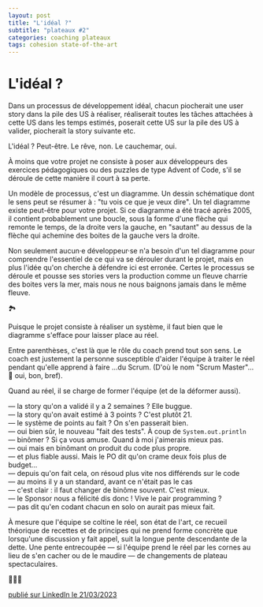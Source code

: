 ```yaml
---
layout: post
title: "L'idéal ?"
subtitle: "plateaux #2"
categories: coaching plateaux
tags: cohesion state-of-the-art
---
```

# L'idéal ?

Dans un processus de développement idéal, chacun piocherait une user story dans la pile des US à réaliser, réaliserait toutes les tâches attachées à cette US dans les temps estimés, poserait cette US sur la pile des US à valider, piocherait la story suivante etc.

L'idéal ? Peut-être. Le rêve, non. Le cauchemar, oui. 
<!--more-->

À moins que votre projet ne consiste à poser aux développeurs des exercices pédagogiques ou des puzzles de type Advent of Code, s'il se déroule de cette manière il court à sa perte.

Un modèle de processus, c'est un diagramme. Un dessin schématique dont le sens peut se résumer à : "tu vois ce que je veux dire". Un tel diagramme existe peut-être pour votre projet. Si ce diagramme a été tracé après 2005, il contient probablement une boucle, sous la forme d'une flèche qui remonte le temps, de la droite vers la gauche, en "sautant" au dessus de la flèche qui achemine des boites de la gauche vers la droite. 

Non seulement aucun·e développeur·se n'a besoin d'un tel diagramme pour comprendre l'essentiel de ce qui va se dérouler durant le projet, mais en plus l'idée qu'on cherche à défendre ici est erronée. Certes le processus se déroule et pousse ses stories vers la production comme un fleuve charrie des boites vers la mer, mais nous ne nous baignons jamais dans le même fleuve.

🏞

Puisque le projet consiste à réaliser un système, il faut bien que le diagramme s'efface pour laisser place au réel. 

Entre parenthèses, c'est là que le rôle du coach prend tout son sens. Le coach est justement la personne susceptible d'aider l'équipe à traiter le réel pendant qu'elle apprend à faire …du Scrum. (D'où le nom "Scrum Master"… 🤔 oui, bon, bref).

Quand au réel, il se charge de former l'équipe (et de la déformer aussi).

— la story qu'on a validé il y a 2 semaines ? Elle buggue.\
— la story qu'on avait estimé à 3 points ? C'est plutôt 21.\
— le système de points au fait ? On s'en passerait bien.\
— oui bien sûr, le nouveau "fait des tests". À coup de `System.out.println`\
— binômer ? Si ça vous amuse. Quand à moi j'aimerais mieux pas.\
— oui mais en binômant on produit du code plus propre.\
— et plus fiable aussi. Mais le PO dit qu'on crame deux fois plus de budget…\
— depuis qu'on fait cela, on résoud plus vite nos différends sur le code\
— au moins il y a un standard, avant ce n'était pas le cas\
— c'est clair : il faut changer de binôme souvent. C'est mieux.\
— le Sponsor nous a félicité dis donc ! Vive le pair programming ?\
— pas dit qu'en codant chacun en solo on aurait pas mieux fait.

À mesure que l'équipe se coltine le réel, son état de l'art, ce recueil théorique de recettes et de principes qui ne prend forme concrète que lorsqu'une discussion y fait appel, suit la longue pente descendante de la dette. Une pente entrecoupée — si l'équipe prend le réel par les cornes au lieu de s'en cacher ou de le maudire — de changements de plateau spectaculaires.

🧗🏼‍♀️


[publié sur LinkedIn le 21/03/2023](https://www.linkedin.com/posts/christophe-thibaut-35b4657_dettetechnique-etatdelart-activity-7043829960876126208-dPES?utm_source=share&utm_medium=member_desktop)

